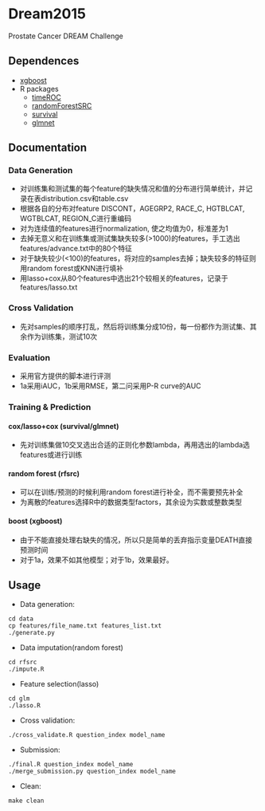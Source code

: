 # Dream2015
Prostate Cancer DREAM Challenge

## Dependences
* [xgboost](https://github.com/dmlc/xgboost)
* R packages
  * [timeROC](http://cran.r-project.org/web/packages/timeROC/index.html)
  * [randomForestSRC](http://cran.r-project.org/web/packages/randomForestSRC/index.html)
  * [survival](https://cran.r-project.org/web/packages/survival/index.html)
  * [glmnet](https://cran.r-project.org/web/packages/glmnet/index.html)

## Documentation

### Data Generation
* 对训练集和测试集的每个feature的缺失情况和值的分布进行简单统计，并记录在表distribution.csv和table.csv
* 根据各自的分布对feature DISCONT，AGEGRP2, RACE_C, HGTBLCAT, WGTBLCAT, REGION_C进行重编码
* 对为连续值的features进行normalization, 使之均值为0，标准差为1
* 去掉无意义和在训练集或测试集缺失较多(>1000)的features，手工选出features/advance.txt中的80个特征
* 对于缺失较少(<100)的features，将对应的samples去掉；缺失较多的特征则用random forest或KNN进行填补
* 用lasso+cox从80个features中选出21个较相关的features，记录于features/lasso.txt

### Cross Validation
* 先对samples的顺序打乱，然后将训练集分成10份，每一份都作为测试集、其余作为训练集，测试10次

### Evaluation
* 采用官方提供的脚本进行评测
* 1a采用iAUC，1b采用RMSE，第二问采用P-R curve的AUC

### Training & Prediction

#### cox/lasso+cox (survival/glmnet)
* 先对训练集做10交叉选出合适的正则化参数lambda，再用选出的lambda选features或进行训练

#### random forest (rfsrc)
* 可以在训练/预测的时候利用random forest进行补全，而不需要预先补全
* 为离散的features选择R中的数据类型factors，其余设为实数或整数类型

#### boost (xgboost)
* 由于不能直接处理右缺失的情况，所以只是简单的丢弃指示变量DEATH直接预测时间
* 对于1a，效果不如其他模型；对于1b，效果最好。

## Usage
* Data generation:
```
cd data
cp features/file_name.txt features_list.txt
./generate.py
```

* Data imputation(random forest)
```
cd rfsrc
./impute.R
```

* Feature selection(lasso)
```
cd glm
./lasso.R
```

* Cross validation:
```
./cross_validate.R question_index model_name
```

* Submission:
```
./final.R question_index model_name
./merge_submission.py question_index model_name
```

* Clean:
```
make clean
```


